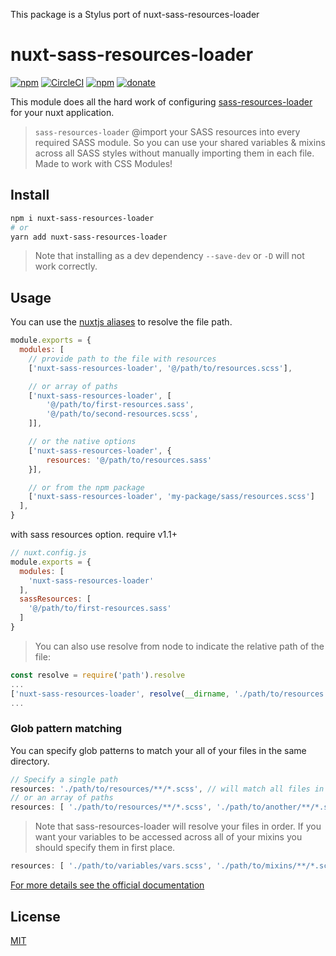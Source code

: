 This package is a Stylus port of nuxt-sass-resources-loader

# nuxt-sass-resources-loader

[![npm](https://img.shields.io/npm/v/nuxt-sass-resources-loader.svg)](https://www.npmjs.com/package/nuxt-sass-resources-loader)
[![CircleCI](https://img.shields.io/circleci/project/github/anteriovieira/nuxt-sass-resources-loader.svg?style=flat-square)](https://circleci.com/gh/anteriovieira/nuxt-sass-resources-loader)
[![npm](https://img.shields.io/npm/dt/nuxt-sass-resources-loader.svg?style=flat-square)](https://npmjs.com/package/nuxt-sass-resources-loader)
[![donate](https://img.shields.io/badge/donate-%E2%99%A5-ff5f5f.svg)](https://patreon.com/anteriovieira)


This module does all the hard work of configuring [sass-resources-loader](https://github.com/shakacode/sass-resources-loader) for your nuxt application.

> `sass-resources-loader` @import your SASS resources into every required SASS module. So you can use your shared variables & mixins across all SASS styles without manually importing them in each file. Made to work with CSS Modules!

## Install

```sh
npm i nuxt-sass-resources-loader
# or
yarn add nuxt-sass-resources-loader
```

> Note that installing as a dev dependency `--save-dev` or `-D` will not work correctly.

## Usage

You can use the [nuxtjs aliases](https://nuxtjs.org/guide/directory-structure#aliases) to resolve the file path.

```js
module.exports = {
  modules: [
    // provide path to the file with resources
    ['nuxt-sass-resources-loader', '@/path/to/resources.scss'],

    // or array of paths
    ['nuxt-sass-resources-loader', [
        '@/path/to/first-resources.sass',
        '@/path/to/second-resources.scss',
    ]],

    // or the native options
    ['nuxt-sass-resources-loader', {
        resources: '@/path/to/resources.sass'
    }],

    // or from the npm package
    ['nuxt-sass-resources-loader', 'my-package/sass/resources.scss']
  ],
}
```

>

with sass resources option. require v1.1+

```js
// nuxt.config.js
module.exports = {
  modules: [
    'nuxt-sass-resources-loader'
  ],
  sassResources: [
    '@/path/to/first-resources.sass'
  ]
}
```


> You can also use resolve from node to indicate the relative path of the file:
```js
const resolve = require('path').resolve
...
['nuxt-sass-resources-loader', resolve(__dirname, './path/to/resources.scss')]
...
```

### Glob pattern matching

You can specify glob patterns to match your all of your files in the same directory.

```js
// Specify a single path
resources: './path/to/resources/**/*.scss', // will match all files in folder and subdirectories
// or an array of paths
resources: [ './path/to/resources/**/*.scss', './path/to/another/**/*.scss' ]
```

> Note that sass-resources-loader will resolve your files in order. If you want your variables to be accessed across all of your mixins you should specify them in first place.

```js
resources: [ './path/to/variables/vars.scss', './path/to/mixins/**/*.scss' ]
```

[For more details see the official documentation](https://github.com/shakacode/sass-resources-loader#usage)

## License

[MIT](http://opensource.org/licenses/MIT)

